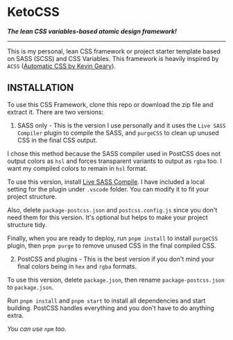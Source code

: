 # KetoCSS

**_The lean CSS variables-based atomic design framework!_**

---

This is my personal, lean CSS framework or project starter template based on SASS (SCSS) and CSS Variables. This framework is heavily inspired by `ACSS` ([Automatic CSS by Kevin Geary](https://automaticcss.com/)).

## INSTALLATION

To use this CSS Framework, clone this repo or download the zip file and extract it. There are two versions:

1. SASS only - This is the version I use personally and it uses the `Live SASS Compiler` plugin to compile the SASS, and `purgeCSS` to clean up unused CSS in the final CSS output.

I chose this method because the SASS compiler used in PostCSS does not output colors as `hsl` and forces transparent variants to output as `rgba` too. I want my compiled colors to remain in `hsl` format.

To use this version, install [Live SASS Compile](https://marketplace.visualstudio.com/items?itemName=glenn2223.live-sass&ssr=false). I have included a local setting for the plugin under `.vscode` folder. You can modify it to fit your project structure.

Also, delete `package-postcss.json` and `postcss.config.js` since you don't need them for this version. It's optional but helps to make your project structure tidy.

Finally, when you are ready to deploy, run `pnpm install` to install `purgeCSS` plugin, then `pnpm purge` to remove unused CSS in the final compiled CSS.

2. PostCSS and plugins - This is the best version if you don't mind your final colors being in `hex` and `rgba` formats.

To use this version, delete `package.json`, then rename `package-postcss.json` to `package.json`.

Run `pnpm install` and `pnpm start` to install all dependencies and start building. PostCSS handles everything and you don't have to do anything extra.

_You can use `npm` too._
